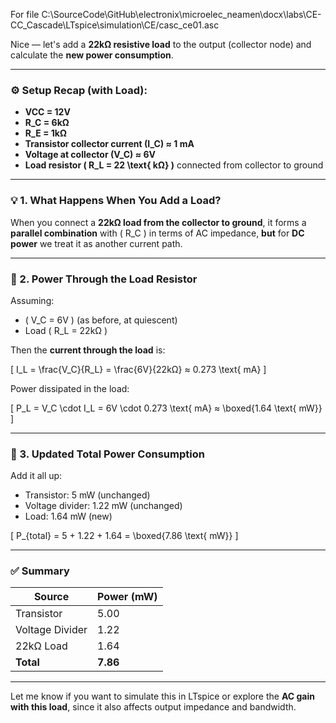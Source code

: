 

For file C:\SourceCode\GitHub\electronix\microelec_neamen\docx\labs\CE-CC_Cascade\LTspice\simulation\CE/casc_ce01.asc


Nice — let's add a **22kΩ resistive load** to the output (collector node) and calculate the **new power consumption**.

---

### ⚙️ Setup Recap (with Load):

- **VCC = 12V**
- **R_C = 6kΩ**
- **R_E = 1kΩ**
- **Transistor collector current (I_C) ≈ 1 mA**
- **Voltage at collector (V_C) ≈ 6V**
- **Load resistor \( R_L = 22 \text{ kΩ} \)** connected from collector to ground

---

### 💡 1. **What Happens When You Add a Load?**

When you connect a **22kΩ load from the collector to ground**, it forms a **parallel combination** with \( R_C \) 
in terms of AC impedance, **but** for **DC power** we treat it as another current path.

---

### 🔋 2. **Power Through the Load Resistor**

Assuming:
- \( V_C = 6V \) (as before, at quiescent)
- Load \( R_L = 22kΩ \)

Then the **current through the load** is:

\[
I_L = \frac{V_C}{R_L} = \frac{6V}{22kΩ} ≈ 0.273 \text{ mA}
\]

Power dissipated in the load:

\[
P_L = V_C \cdot I_L = 6V \cdot 0.273 \text{ mA} ≈ \boxed{1.64 \text{ mW}}
\]

---

### 🔌 3. **Updated Total Power Consumption**

Add it all up:
- Transistor: 5 mW (unchanged)
- Voltage divider: 1.22 mW (unchanged)
- Load: 1.64 mW (new)

\[
P_{total} = 5 + 1.22 + 1.64 = \boxed{7.86 \text{ mW}}
\]

---

### ✅ Summary

| Source            | Power (mW) |
|-------------------|------------|
| Transistor        | 5.00       |
| Voltage Divider   | 1.22       |
| 22kΩ Load         | 1.64       |
| **Total**         | **7.86**   |

---

Let me know if you want to simulate this in LTspice or explore the **AC gain with this load**, since it also affects output impedance and bandwidth.
